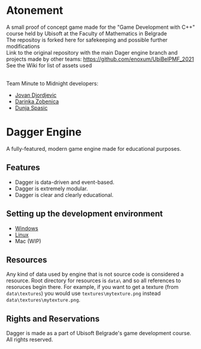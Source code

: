 # Atonement

A small proof of concept game made for the "Game Development with C++" course held by Ubisoft at the Faculty of Mathematics in Belgrade <br>
The repositoy is forked here for safekeeping and possible further modifications <br>
Link to the original repository with the main Dager engine branch and projects made by other teams: https://github.com/enoxum/UbiBelPMF_2021<br>
See the Wiki for list of assets used <br><br>



Team Minute to Midnight developers:
- [Jovan Djordjevic](https://github.com/JovanDjordjevic)
- [Darinka Zobenica](https://github.com/Mentathiel)
- [Dunja Spasic](https://github.com/dunjx)


# Dagger Engine

A fully-featured, modern game engine made for educational purposes.

## Features

- Dagger is data-driven and event-based.
- Dagger is extremely modular.
- Dagger is clear and clearly educational.

## Setting up the development environment

- [Windows](docs/setting_up_windows.md)
- [Linux](docs/setting_up_linux.md)
- Mac (WIP)

## Resources

Any kind of data used by engine that is not source code is considered a resource. Root directory for resources is `data\`
and so all references to resoruces begin there. For example, if you want to get a texture (from `data\textures`) you would
use `textures\mytexture.png` instead `data\textures\mytexture.png`.

## Rights and Reservations

Dagger is made as a part of Ubisoft Belgrade's game development course. All rights reserved.
